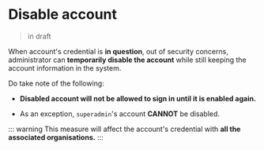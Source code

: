 # Disable account
> in draft

When account's credential is **in question**, out of security concerns, administrator can **temporarily disable the account** while still keeping the account information in the system.

Do take note of the following:

* **Disabled account will not be allowed to sign in until it is enabled again.**

* As an exception, `superadmin`'s account **CANNOT** be disabled.

::: warning
This measure will affect the account's credential with **all the associated organisations.**
:::
